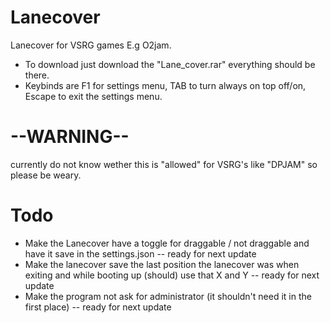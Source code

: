 # Lanecover
Lanecover for VSRG games E.g O2jam.</br>
- To download just download the "Lane_cover.rar" everything should be there.<br/>
- Keybinds are F1 for settings menu, TAB to turn always on top off/on, Escape to exit the settings menu.


# --WARNING--
currently do not know wether this is "allowed" for VSRG's like "DPJAM" so please be weary.


# Todo
- Make the Lanecover have a toggle for draggable / not draggable and have it save in the settings.json -- ready for next update<br/>
- Make the lanecover save the last position the lanecover was when exiting and while booting up (should) use that X and Y -- ready for next update<br/>
- Make the program not ask for administrator (it shouldn't need it in the first place) -- ready for next update
